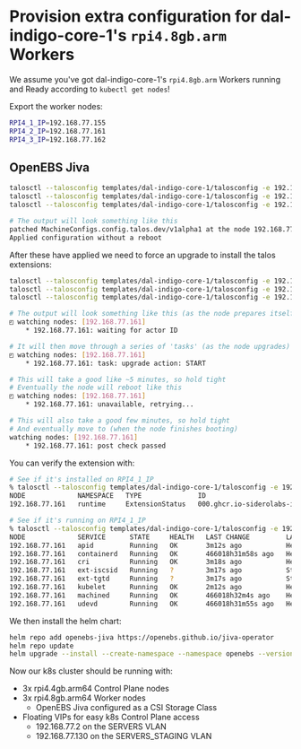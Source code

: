 # Provision extra configuration for dal-indigo-core-1's `rpi4.8gb.arm` Workers

We assume you've got dal-indigo-core-1's `rpi4.8gb.arm` Workers running and Ready according to `kubectl get nodes`!

Export the worker nodes:
```bash
RPI4_1_IP=192.168.77.155
RPI4_2_IP=192.168.77.161
RPI4_3_IP=192.168.77.162
```

## OpenEBS Jiva
```bash
talosctl --talosconfig templates/dal-indigo-core-1/talosconfig -e 192.168.77.130 -n "${RPI4_1_IP}" patch mc -p @patches/dal-indigo-core-1-worker-jiva.yaml
talosctl --talosconfig templates/dal-indigo-core-1/talosconfig -e 192.168.77.130 -n "${RPI4_2_IP}" patch mc -p @patches/dal-indigo-core-1-worker-jiva.yaml
talosctl --talosconfig templates/dal-indigo-core-1/talosconfig -e 192.168.77.130 -n "${RPI4_3_IP}" patch mc -p @patches/dal-indigo-core-1-worker-jiva.yaml

# The output will look something like this
patched MachineConfigs.config.talos.dev/v1alpha1 at the node 192.168.77.161
Applied configuration without a reboot
```

After these have applied we need to force an upgrade to install the talos extensions:
```bash
talosctl --talosconfig templates/dal-indigo-core-1/talosconfig -e 192.168.77.130 -n "${RPI4_1_IP}" upgrade --image="ghcr.io/siderolabs/installer:${TALOS_VERSION}"
talosctl --talosconfig templates/dal-indigo-core-1/talosconfig -e 192.168.77.130 -n "${RPI4_2_IP}" upgrade --image="ghcr.io/siderolabs/installer:${TALOS_VERSION}"
talosctl --talosconfig templates/dal-indigo-core-1/talosconfig -e 192.168.77.130 -n "${RPI4_3_IP}" upgrade --image="ghcr.io/siderolabs/installer:${TALOS_VERSION}"

# The output will look something like this (as the node prepares itself)
◰ watching nodes: [192.168.77.161]
    * 192.168.77.161: waiting for actor ID

# It will then move through a series of 'tasks' (as the node upgrades)
◰ watching nodes: [192.168.77.161]
    * 192.168.77.161: task: upgrade action: START

# This will take a good like ~5 minutes, so hold tight
# Eventually the node will reboot like this
◰ watching nodes: [192.168.77.161]
    * 192.168.77.161: unavailable, retrying...

# This will also take a good few minutes, so hold tight
# And eventually move to (when the node finishes booting)
watching nodes: [192.168.77.161]
    * 192.168.77.161: post check passed
```

You can verify the extension with:
```bash
# See if it's installed on RPI4_1_IP
% talosctl --talosconfig templates/dal-indigo-core-1/talosconfig -e 192.168.77.130 -n "${RPI4_1_IP}" get extensions
NODE             NAMESPACE   TYPE              ID                                          VERSION   NAME          VERSION
192.168.77.161   runtime     ExtensionStatus   000.ghcr.io-siderolabs-iscsi-tools-v0.1.1   1         iscsi-tools   v0.1.1

# See if it's running on RPI4_1_IP
% talosctl --talosconfig templates/dal-indigo-core-1/talosconfig -e 192.168.77.130 -n "${RPI4_1_IP}" services
NODE             SERVICE      STATE     HEALTH   LAST CHANGE         LAST EVENT
192.168.77.161   apid         Running   OK       3m12s ago           Health check successful
192.168.77.161   containerd   Running   OK       466018h31m58s ago   Health check successful
192.168.77.161   cri          Running   OK       3m18s ago           Health check successful
192.168.77.161   ext-iscsid   Running   ?        3m17s ago           Started task ext-iscsid (PID 3538) for container ext-iscsid
192.168.77.161   ext-tgtd     Running   ?        3m17s ago           Started task ext-tgtd (PID 3480) for container ext-tgtd
192.168.77.161   kubelet      Running   OK       2m12s ago           Health check successful
192.168.77.161   machined     Running   OK       466018h32m4s ago    Health check successful
192.168.77.161   udevd        Running   OK       466018h31m55s ago   Health check successful
```

We then install the helm chart:
```bash
helm repo add openebs-jiva https://openebs.github.io/jiva-operator
helm repo update
helm upgrade --install --create-namespace --namespace openebs --version 3.4.0 openebs-jiva openebs-jiva/jiva
```

Now our k8s cluster should be running with:
* 3x rpi4.4gb.arm64 Control Plane nodes
* 3x rpi4.8gb.arm64 Worker nodes
  * OpenEBS Jiva configured as a CSI Storage Class
* Floating VIPs for easy k8s Control Plane access
  * 192.168.77.2 on the SERVERS VLAN
  * 192.168.77.130 on the SERVERS_STAGING VLAN
